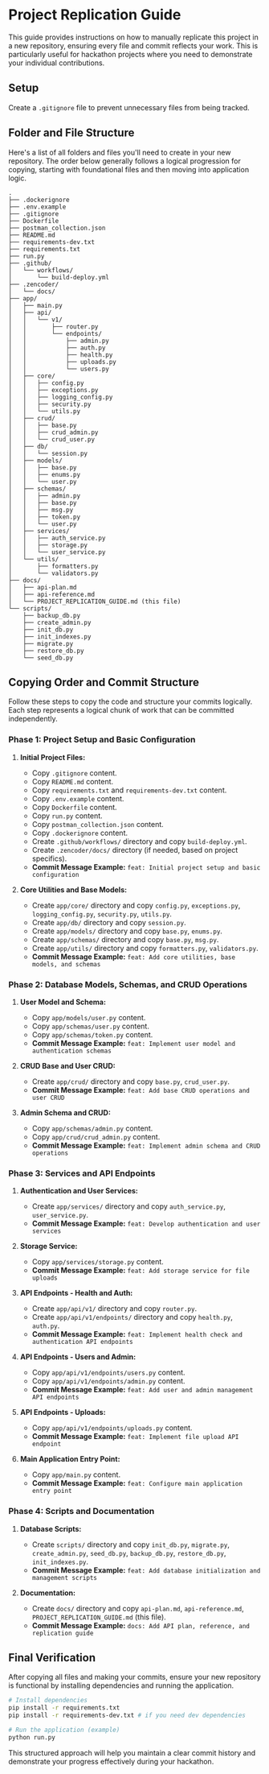 # Project Replication Guide

This guide provides instructions on how to manually replicate this project in a new repository, ensuring every file and commit reflects your work. This is particularly useful for hackathon projects where you need to demonstrate your individual contributions.

## Setup

Create a `.gitignore` file to prevent unnecessary files from being tracked.

## Folder and File Structure

Here's a list of all folders and files you'll need to create in your new repository. The order below generally follows a logical progression for copying, starting with foundational files and then moving into application logic.

```
.
├── .dockerignore
├── .env.example
├── .gitignore
├── Dockerfile
├── postman_collection.json
├── README.md
├── requirements-dev.txt
├── requirements.txt
├── run.py
├── .github/
│   └── workflows/
│       └── build-deploy.yml
├── .zencoder/
│   └── docs/
├── app/
│   ├── main.py
│   ├── api/
│   │   └── v1/
│   │       ├── router.py
│   │       └── endpoints/
│   │           ├── admin.py
│   │           ├── auth.py
│   │           ├── health.py
│   │           ├── uploads.py
│   │           └── users.py
│   ├── core/
│   │   ├── config.py
│   │   ├── exceptions.py
│   │   ├── logging_config.py
│   │   ├── security.py
│   │   └── utils.py
│   ├── crud/
│   │   ├── base.py
│   │   ├── crud_admin.py
│   │   └── crud_user.py
│   ├── db/
│   │   └── session.py
│   ├── models/
│   │   ├── base.py
│   │   ├── enums.py
│   │   └── user.py
│   ├── schemas/
│   │   ├── admin.py
│   │   ├── base.py
│   │   ├── msg.py
│   │   ├── token.py
│   │   └── user.py
│   ├── services/
│   │   ├── auth_service.py
│   │   ├── storage.py
│   │   └── user_service.py
│   └── utils/
│       ├── formatters.py
│       └── validators.py
├── docs/
│   ├── api-plan.md
│   ├── api-reference.md
│   └── PROJECT_REPLICATION_GUIDE.md (this file)
└── scripts/
    ├── backup_db.py
    ├── create_admin.py
    ├── init_db.py
    ├── init_indexes.py
    ├── migrate.py
    ├── restore_db.py
    └── seed_db.py
```

## Copying Order and Commit Structure

Follow these steps to copy the code and structure your commits logically. Each step represents a logical chunk of work that can be committed independently.

### Phase 1: Project Setup and Basic Configuration

1.  **Initial Project Files:**
    *   Copy `.gitignore` content.
    *   Copy `README.md` content.
    *   Copy `requirements.txt` and `requirements-dev.txt` content.
    *   Copy `.env.example` content.
    *   Copy `Dockerfile` content.
    *   Copy `run.py` content.
    *   Copy `postman_collection.json` content.
    *   Copy `.dockerignore` content.
    *   Create `.github/workflows/` directory and copy `build-deploy.yml`.
    *   Create `.zencoder/docs/` directory (if needed, based on project specifics).
    *   **Commit Message Example:** `feat: Initial project setup and basic configuration`

2.  **Core Utilities and Base Models:**
    *   Create `app/core/` directory and copy `config.py`, `exceptions.py`, `logging_config.py`, `security.py`, `utils.py`.
    *   Create `app/db/` directory and copy `session.py`.
    *   Create `app/models/` directory and copy `base.py`, `enums.py`.
    *   Create `app/schemas/` directory and copy `base.py`, `msg.py`.
    *   Create `app/utils/` directory and copy `formatters.py`, `validators.py`.
    *   **Commit Message Example:** `feat: Add core utilities, base models, and schemas`

### Phase 2: Database Models, Schemas, and CRUD Operations

1.  **User Model and Schema:**
    *   Copy `app/models/user.py` content.
    *   Copy `app/schemas/user.py` content.
    *   Copy `app/schemas/token.py` content.
    *   **Commit Message Example:** `feat: Implement user model and authentication schemas`

2.  **CRUD Base and User CRUD:**
    *   Create `app/crud/` directory and copy `base.py`, `crud_user.py`.
    *   **Commit Message Example:** `feat: Add base CRUD operations and user CRUD`

3.  **Admin Schema and CRUD:**
    *   Copy `app/schemas/admin.py` content.
    *   Copy `app/crud/crud_admin.py` content.
    *   **Commit Message Example:** `feat: Implement admin schema and CRUD operations`

### Phase 3: Services and API Endpoints

1.  **Authentication and User Services:**
    *   Create `app/services/` directory and copy `auth_service.py`, `user_service.py`.
    *   **Commit Message Example:** `feat: Develop authentication and user services`

2.  **Storage Service:**
    *   Copy `app/services/storage.py` content.
    *   **Commit Message Example:** `feat: Add storage service for file uploads`

3.  **API Endpoints - Health and Auth:**
    *   Create `app/api/v1/` directory and copy `router.py`.
    *   Create `app/api/v1/endpoints/` directory and copy `health.py`, `auth.py`.
    *   **Commit Message Example:** `feat: Implement health check and authentication API endpoints`

4.  **API Endpoints - Users and Admin:**
    *   Copy `app/api/v1/endpoints/users.py` content.
    *   Copy `app/api/v1/endpoints/admin.py` content.
    *   **Commit Message Example:** `feat: Add user and admin management API endpoints`

5.  **API Endpoints - Uploads:**
    *   Copy `app/api/v1/endpoints/uploads.py` content.
    *   **Commit Message Example:** `feat: Implement file upload API endpoint`

6.  **Main Application Entry Point:**
    *   Copy `app/main.py` content.
    *   **Commit Message Example:** `feat: Configure main application entry point`

### Phase 4: Scripts and Documentation

1.  **Database Scripts:**
    *   Create `scripts/` directory and copy `init_db.py`, `migrate.py`, `create_admin.py`, `seed_db.py`, `backup_db.py`, `restore_db.py`, `init_indexes.py`.
    *   **Commit Message Example:** `feat: Add database initialization and management scripts`

2.  **Documentation:**
    *   Create `docs/` directory and copy `api-plan.md`, `api-reference.md`, `PROJECT_REPLICATION_GUIDE.md` (this file).
    *   **Commit Message Example:** `docs: Add API plan, reference, and replication guide`

## Final Verification

After copying all files and making your commits, ensure your new repository is functional by installing dependencies and running the application.

```bash
# Install dependencies
pip install -r requirements.txt
pip install -r requirements-dev.txt # if you need dev dependencies

# Run the application (example)
python run.py
```

This structured approach will help you maintain a clear commit history and demonstrate your progress effectively during your hackathon.